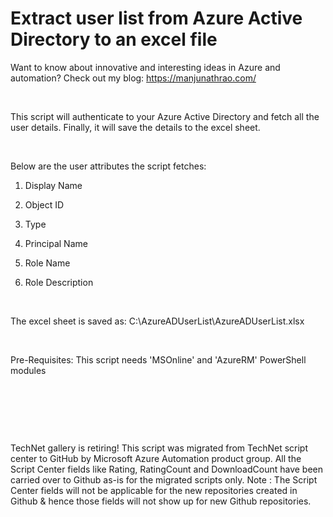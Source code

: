 ﻿Extract user list from Azure Active Directory to an excel file
==============================================================

            

Want to know about innovative and interesting ideas in Azure and automation? Check out my blog: https://manjunathrao.com/


 


This script will authenticate to your Azure Active Directory and fetch all the user details. Finally, it will save the details to the excel sheet.


 


Below are the user attributes the script fetches:


1. Display Name


2. Object ID


3. Type


4. Principal Name


5. Role Name


6. Role Description


 


The excel sheet is saved as: C:\AzureADUserList\AzureADUserList.xlsx


 


Pre-Requisites: This script needs 'MSOnline' and 'AzureRM' PowerShell modules


 


 

 

        
    
TechNet gallery is retiring! This script was migrated from TechNet script center to GitHub by Microsoft Azure Automation product group. All the Script Center fields like Rating, RatingCount and DownloadCount have been carried over to Github as-is for the migrated scripts only. Note : The Script Center fields will not be applicable for the new repositories created in Github & hence those fields will not show up for new Github repositories.
